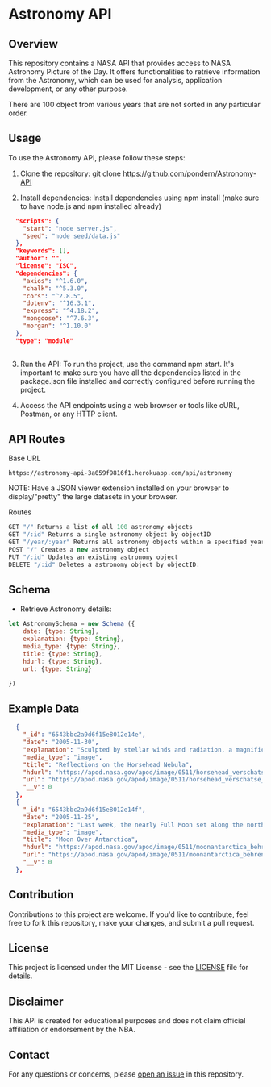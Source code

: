 # Astronomy API

## Overview
This repository contains a NASA API that provides access to NASA Astronomy Picture of the Day. It offers functionalities to retrieve information from the Astronomy, which can be used for analysis, application development, or any other purpose.

There are 100 object from various years that are not sorted in any particular order.


## Usage
To use the Astronomy API, please follow these steps:

1. Clone the repository:
git clone https://github.com/pondern/Astronomy-API
    

2. Install dependencies:
Install dependencies using npm install (make sure to have node.js and npm installed already)

```JSON
  "scripts": {
    "start": "node server.js",
    "seed": "node seed/data.js"
  },
  "keywords": [],
  "author": "",
  "license": "ISC",
  "dependencies": {
    "axios": "^1.6.0",
    "chalk": "^5.3.0",
    "cors": "^2.8.5",
    "dotenv": "^16.3.1",
    "express": "^4.18.2",
    "mongoose": "^7.6.3",
    "morgan": "^1.10.0"
  },
  "type": "module"
  
```
3. Run the API:
To run the project, use the command npm start.
It's important to make sure you have all the dependencies listed in the package.json file installed and correctly configured before running the project.

4. Access the API endpoints using a web browser or tools like cURL, Postman, or any HTTP client.

## API Routes

Base URL
```
https://astronomy-api-3a059f9816f1.herokuapp.com/api/astronomy
```
NOTE: Have a JSON viewer extension installed on your browser to display/"pretty" the large datasets in your browser.

Routes

```javascript
GET "/" Returns a list of all 100 astronomy objects
GET "/:id" Returns a single astronomy object by objectID
GET "/year/:year" Returns all astronomy objects within a specified year
POST "/" Creates a new astronomy object
PUT "/:id" Updates an existing astronomy object
DELETE "/:id" Deletes a astronomy object by objectID.
```

## Schema
- Retrieve Astronomy details:

```javascript
let AstronomySchema = new Schema ({
    date: {type: String},
    explanation: {type: String},
    media_type: {type: String},
    title: {type: String},
    hdurl: {type: String},
    url: {type: String}

})
```
## Example Data

```json
  {
    "_id": "6543bbc2a9d6f15e8012e14e",
    "date": "2005-11-30",
    "explanation": "Sculpted by stellar winds and radiation, a magnificent interstellar dust cloud by chance has assumed this recognizable shape.  Fittingly named the Horsehead Nebula, it is some 1,500 light-years distant, embedded in the vast Orion cloud complex. About five light-years \"tall\", the dark cloud is cataloged as Barnard 33 and is visible only because its obscuring dust is silhouetted against the glowing red emission nebula IC 434.  Contrasting blue reflection nebula NGC 2023 is visible on the lower left.  In this gorgeous color image, both Horsehead and NGC 2023 seem to be caught in beams of light shining from above -- but the beams are actually just internal reflections from bright star Sigma Orionis, just off the upper edge of the view.",
    "media_type": "image",
    "title": "Reflections on the Horsehead Nebula",
    "hdurl": "https://apod.nasa.gov/apod/image/0511/horsehead_verschatse_f.jpg",
    "url": "https://apod.nasa.gov/apod/image/0511/horsehead_verschatse_f33.jpg",
    "__v": 0
  },
  {
    "_id": "6543bbc2a9d6f15e8012e14f",
    "date": "2005-11-25",
    "explanation": "Last week, the nearly Full Moon set along the northern horizon - as seen from Davis Station, Antarctica.  The squashed orange pumpkin shape just silhouettes the peak of a distant iceberg in this stunning view.  The Moon's apparently squashed shape is due to atmospheric bending of light or refraction - an effect which is more severe closer to the horizon. Skimming low along the stark features of the frozen landscape, the Moon's lower edge appears noticeably more distorted than the upper limb. Along with about 70 others present at Davis Station, Dr. Jim Behrens had a chance to enjoy the view while studying the ongoing detachment of a large iceberg known as \"Loose Tooth\".",
    "media_type": "image",
    "title": "Moon Over Antarctica",
    "hdurl": "https://apod.nasa.gov/apod/image/0511/moonantarctica_behrens_f.jpg",
    "url": "https://apod.nasa.gov/apod/image/0511/moonantarctica_behrens_f27.jpg",
    "__v": 0
  },
```
## Contribution
Contributions to this project are welcome. If you'd like to contribute, feel free to fork this repository, make your changes, and submit a pull request.

## License
This project is licensed under the MIT License - see the [LICENSE](LICENSE) file for details.

## Disclaimer
This API is created for educational purposes and does not claim official affiliation or endorsement by the NBA.

## Contact
For any questions or concerns, please [open an issue](https://github.com/Lindevin101/NBA-API/issues) in this repository.